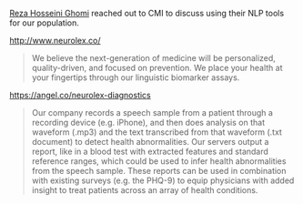 [Reza Hosseini Ghomi](http://www.rezahosseinighomi.com/) reached out to CMI to discuss using their NLP tools for our population.

http://www.neurolex.co/

> We believe the next-generation of medicine will be personalized, quality-driven, and focused on prevention. We place your health at your fingertips through our linguistic biomarker assays.

https://angel.co/neurolex-diagnostics

> Our company records a speech sample from a patient through a recording device (e.g. iPhone), and then does analysis on that waveform (.mp3) and the text transcribed from that waveform (.txt document) to detect health abnormalities. Our servers output a report, like in a blood test with extracted features and standard reference ranges, which could be used to infer health abnormalities from the speech sample. These reports can be used in combination with existing surveys (e.g. the PHQ-9) to equip physicians with added insight to treat patients across an array of health conditions.